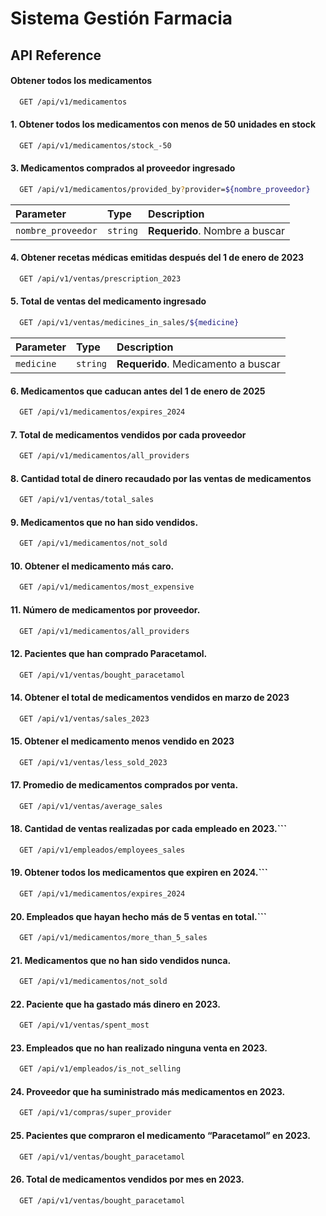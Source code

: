 # Sistema Gestión Farmacia


## API Reference

#### Obtener todos los medicamentos

```bash
  GET /api/v1/medicamentos
```
#### 1. Obtener todos los medicamentos con menos de 50 unidades en stock

```bash
  GET /api/v1/medicamentos/stock_-50
```
#### 3. Medicamentos comprados al proveedor ingresado

```bash
  GET /api/v1/medicamentos/provided_by?provider=${nombre_proveedor}
```

| Parameter           | Type     | Description                       |
| :--------           | :------- | :-------------------------------- |
| `nombre_proveedor`  | `string` | **Requerido**. Nombre a buscar |


#### 4. Obtener recetas médicas emitidas después del 1 de enero de 2023

```bash
  GET /api/v1/ventas/prescription_2023
```

#### 5. Total de ventas del medicamento ingresado
```bash
  GET /api/v1/ventas/medicines_in_sales/${medicine}
```

| Parameter   | Type     | Description                       |
| :--------   | :------- | :-------------------------------- |
| `medicine`  | `string` | **Requerido**. Medicamento a buscar |


#### 6. Medicamentos que caducan antes del 1 de enero de 2025

```bash
  GET /api/v1/medicamentos/expires_2024
```

#### 7. Total de medicamentos vendidos por cada proveedor

```bash
  GET /api/v1/medicamentos/all_providers
```

#### 8. Cantidad total de dinero recaudado por las ventas de medicamentos
```bash
  GET /api/v1/ventas/total_sales
```

#### 9. Medicamentos que no han sido vendidos.
```bash
  GET /api/v1/medicamentos/not_sold
```

#### 10. Obtener el medicamento más caro.
```bash
  GET /api/v1/medicamentos/most_expensive
```

#### 11. Número de medicamentos por proveedor.
```bash
  GET /api/v1/medicamentos/all_providers
```

#### 12. Pacientes que han comprado Paracetamol.
```bash
  GET /api/v1/ventas/bought_paracetamol
```

#### 14. Obtener el total de medicamentos vendidos en marzo de 2023
```bash
  GET /api/v1/ventas/sales_2023
```

#### 15. Obtener el medicamento menos vendido en 2023
```bash
  GET /api/v1/ventas/less_sold_2023
```

#### 17. Promedio de medicamentos comprados por venta.
```bash
  GET /api/v1/ventas/average_sales
```
#### 18. Cantidad de ventas realizadas por cada empleado en 2023.```
```bash
  GET /api/v1/empleados/employees_sales
```

#### 19. Obtener todos los medicamentos que expiren en 2024.```
```bash
  GET /api/v1/medicamentos/expires_2024
```

#### 20. Empleados que hayan hecho más de 5 ventas en total.```
```bash
  GET /api/v1/medicamentos/more_than_5_sales
``` 

#### 21. Medicamentos que no han sido vendidos nunca.
```bash
  GET /api/v1/medicamentos/not_sold
```

#### 22. Paciente que ha gastado más dinero en 2023.
```bash
  GET /api/v1/ventas/spent_most
``` 

#### 23. Empleados que no han realizado ninguna venta en 2023.
```bash
  GET /api/v1/empleados/is_not_selling
``` 

#### 24. Proveedor que ha suministrado más medicamentos en 2023.
```bash
  GET /api/v1/compras/super_provider
``` 

#### 25. Pacientes que compraron el medicamento “Paracetamol” en 2023.
```bash
  GET /api/v1/ventas/bought_paracetamol
```

#### 26. Total de medicamentos vendidos por mes en 2023.
```bash
  GET /api/v1/ventas/bought_paracetamol
```
